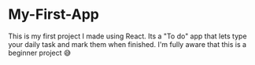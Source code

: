 # My-First-App
This is my first project I made using React. Its a "To do" app that lets type your daily task and mark them when finished. I'm fully aware that this is a beginner project 😅
